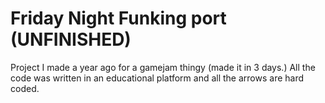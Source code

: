 # Friday Night Funking port (UNFINISHED)
Project I made a year ago for a gamejam thingy (made it in 3 days.)
All the code was written in an educational platform and all the arrows are hard coded. 
